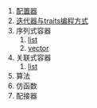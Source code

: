1. [配置器](https://github.com/LiTianxiong/Standard-Template-Library/blob/master/Note/配置器.md)
2. [迭代器与traits编程方式](https://github.com/LiTianxiong/Standard-Template-Library/blob/master/Note/迭代器.md)
3. 序列式容器
   1. [list](https://github.com/LiTianxiong/Standard-Template-Library/blob/master/Note/list.md)
   2. [vector](https://github.com/LiTianxiong/Standard-Template-Library/blob/master/Note/vector.md)
4. 关联式容器
   1. [list](https://github.com/LiTianxiong/Standard-Template-Library/blob/master/Note/rb_tree.md)
5. 算法
6. 仿函数
7. 配接器



